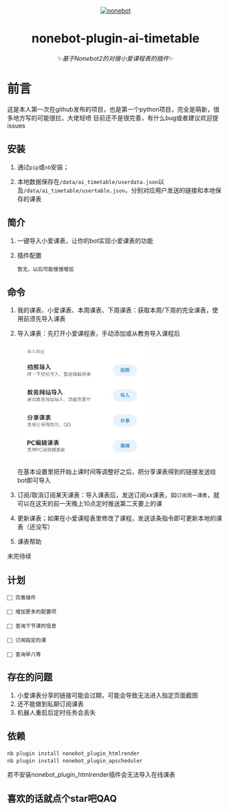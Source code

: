 <p align="center">
  <a href="https://v2.nonebot.dev/"><img src="https://v2.nonebot.dev/logo.png" width="200" height="200" alt="nonebot"></a>
</p>
<div align="center">

# nonebot-plugin-ai-timetable

✨*基于Nonebot2的对接小爱课程表的插件*✨
  
<div align="left">
  
# 前言

   这是本人第一次在github发布的项目，也是第一个python项目，完全是萌新，很多地方写的可能很拉，大佬轻喷
目前还不是很完善，有什么bug或者建议欢迎提issues

## 安装

1. 通过`pip`或`nb`安装；

2. 本地数据保存在`/data/ai_timetable/userdata.json`以及`/data/ai_timetable/usertable.json`，分别对应用户发送的链接和本地保存的课表

## 简介

1. 一键导入小爱课表，让你的bot实现小爱课表的功能

2. 插件配置

    ``` python
    暂无，以后可能慢慢增加
    ```


## 命令

1. 我的课表、小爱课表、本周课表、下周课表：获取本周/下周的完全课表，使用前须先导入课表

2. 导入课表：先打开小爱课程表，手动添加或从教务导入课程后

    ![Image text](https://github.com/maoxig/nonebot-plugin-ai-timetable/blob/main/get_thumbnail.jpg)

    在基本设置里把开始上课时间等调整好之后，把分享课表得到的链接发送给bot即可导入

3. 订阅/取消订阅某天课表：导入课表后，发送订阅xx课表，如`订阅周一课表`，就可以在这天的前一天晚上10点定时推送第二天要上的课

4. 更新课表；如果在小爱课程表里修改了课程，发送该条指令即可更新本地的课表（还没写）
  
5. 课表帮助

未完待续

## 计划

    ⬜︎ 完善插件
    
    ⬜︎ 增加更多的配置项

    ⬜︎ 查询下节课的信息

    ⬜︎ 订阅指定的课

    ⬜︎ 查询早八等

## 存在的问题

 1. 小爱课表分享的链接可能会过期，可能会导致无法进入指定页面截图
 2. 还不能做到私聊订阅课表
 3. 机器人重启后定时任务会丢失

## 依赖

```python
nb plugin install nonebot_plugin_htmlrender
nb plugin install nonebot_plugin_apscheduler
```

若不安装nonebot_plugin_htmlrender插件会无法导入在线课表
 ## 喜欢的话就点个star吧QAQ
